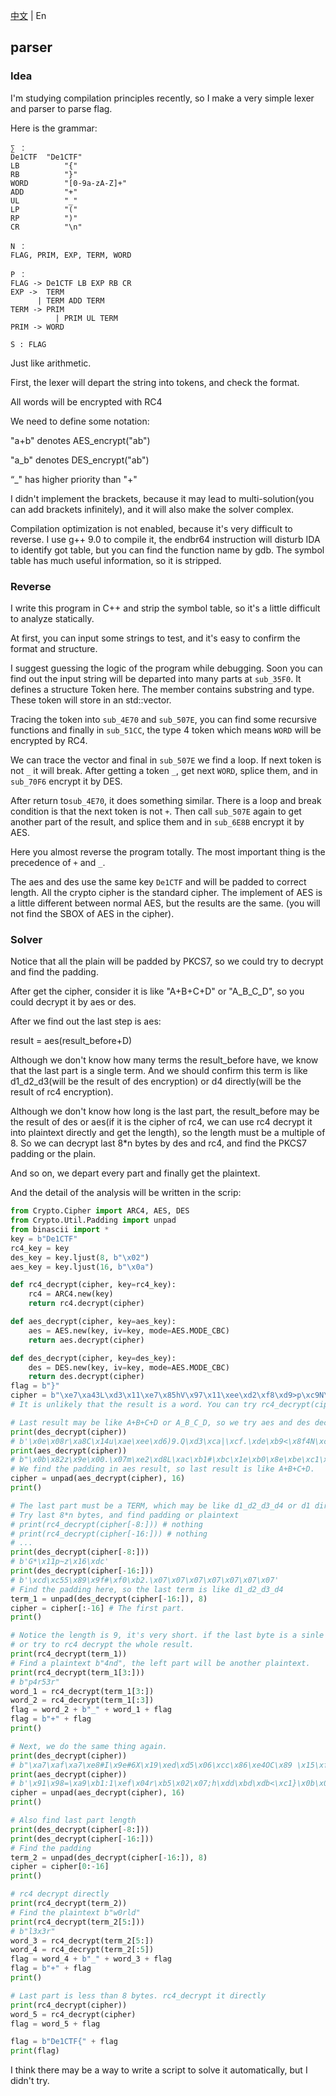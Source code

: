 [中文](./writeup_zh.md) | En

## parser

### Idea

I'm studying compilation principles recently, so I make a very simple lexer and parser to parse flag.

Here is the grammar:

```
∑ ：
De1CTF	"De1CTF"
LB			"{"
RB			"}"
WORD		"[0-9a-zA-Z]+"
ADD			"+"
UL			"_"
LP			"("
RP			")"
CR			"\n"

N ：
FLAG, PRIM, EXP, TERM, WORD

P ：
FLAG -> De1CTF LB EXP RB CR
EXP ->  TERM
      | TERM ADD TERM
TERM -> PRIM  
		  | PRIM UL TERM
PRIM -> WORD

S : FLAG
```

Just like arithmetic.

First, the lexer will depart the string into tokens, and check the format.

All words will be encrypted with RC4

We need to define some notation:

"a+b" denotes AES_encrypt("ab")

"a_b" denotes DES_encrypt("ab")

“_" has higher priority than "+"

I didn't implement the brackets, because it may lead to multi-solution(you can add brackets infinitely), and it will also make the solver complex.

Compilation optimization is not enabled, because it's very difficult to reverse. I use g++ 9.0 to compile it, the endbr64 instruction will disturb IDA to identify got table, but you can find the function name by gdb. The symbol table has much useful information, so it is stripped.

### Reverse

I write this program in C++ and strip the symbol table, so it's a little difficult to analyze statically. 

At first, you can input some strings to test, and it's easy to confirm the format and structure.

I suggest guessing the logic of the program while debugging. Soon you can find out the input string will be departed into many parts at `sub_35F0`. It defines a structure Token here. The member contains substring and type. These token will store in an std::vector. 

Tracing the token into `sub_4E70` and  `sub_507E`, you can find some recursive functions and finally in `sub_51CC`, the type 4 token which means `WORD` will be encrypted by RC4.

We can trace the vector and final in `sub_507E` we find a loop. If next token is not `_` it will break. After getting a token `_`, get next `WORD`, splice them, and in `sub_70F6` encrypt it by DES. 

After return to`sub_4E70`, it does something similar. There is a loop and break condition is that the next token is not `+`. Then call `sub_507E` again to get another part of the result, and splice them and in `sub_6E8B` encrypt it by AES.

Here you almost reverse the program totally. The most important thing is the precedence of `+` and  `_`.

The aes and des use the same key `De1CTF` and will be padded to correct length. All the crypto cipher is the standard cipher. The implement of AES is a little different between normal AES, but the results are the same. (you will not find the SBOX of AES in the cipher).

### Solver

Notice that all the plain will be padded by PKCS7, so we could try to decrypt and find the padding.

After get the cipher, consider it is like "A+B+C+D" or "A_B_C_D", so you could decrypt it by aes or des.

After we find out the last step is aes:

result = aes(result_before+D)

Although we don't know how many terms the result_before have, we know that the last part is a single term. And we should confirm this term is like d1_d2_d3(will be the result of des encryption) or d4 directly(will be the result of rc4 encryption). 

Although we don't know how long is the last part, the result_before may be the result of des or aes(if it is the cipher of rc4, we can use rc4 decrypt it into plaintext directly and get the length), so the length must be a multiple of 8. So we can decrypt last 8\*n bytes by des and rc4, and find the PKCS7 padding or the plain.

And so on, we depart every part and finally get the plaintext.

And the detail of the analysis will be written in the scrip:

```python
from Crypto.Cipher import ARC4, AES, DES
from Crypto.Util.Padding import unpad
from binascii import *
key = b"De1CTF"
rc4_key = key
des_key = key.ljust(8, b"\x02")
aes_key = key.ljust(16, b"\x0a")

def rc4_decrypt(cipher, key=rc4_key):
    rc4 = ARC4.new(key)
    return rc4.decrypt(cipher)

def aes_decrypt(cipher, key=aes_key):
    aes = AES.new(key, iv=key, mode=AES.MODE_CBC)
    return aes.decrypt(cipher)

def des_decrypt(cipher, key=des_key):
    des = DES.new(key, iv=key, mode=AES.MODE_CBC)
    return des.decrypt(cipher)
flag = b"}"
cipher = b"\xe7\xa43L\xd3\x11\xe7\x85hV\x97\x11\xee\xd2\xf8\xd9>p\xc9N\x94\xa02Z'\x98\x00\x1d\xd5\xd7\x11\x1d\xf4\x85a\xac\x0c\x80'@\xbd\xdd\x1f\x0b\xb4\x97\x1f`[T\xcb\xc5\xa8\xb7\x11\x90\xc9\xb5\x81eS\x0f~\x7f"
# It is unlikely that the result is a word. You can try rc4_decrypt(cipher) and get nothing.

# Last result may be like A+B+C+D or A_B_C_D, so we try aes and des decrypt.
print(des_decrypt(cipher))
# b'\x0e\x08r\xa8C\x14u\xae\xee\xd6)9.Q\xd3\xca|\xcf.\xde\xb9<\x8f4N\xcaP%X>5,\x1fIu\x89\xd5\xb3\xf5[1\x9b\x86Q\x86&\x05\xc8FGW\xf3\xfd&\xb4[#\x16O4\x94:h\x90'
print(aes_decrypt(cipher))
# b"\x0b\x82z\x9e\x00.\x07m\xe2\xd8L\xac\xb1#\xbc\x1e\xb0\x8e\xbe\xc1\xa4T\xe0\xf5P\xc6]7\xc5\x8c}\xaf-H'4-;\x13\xd9s\x0f%\xc1v\x89\x19\x8b\x10\x10\x10\x10\x10\x10\x10\x10\x10\x10\x10\x10\x10\x10\x10\x10"
# We find the padding in aes result, so last result is like A+B+C+D.
cipher = unpad(aes_decrypt(cipher), 16)
print()

# The last part must be a TERM, which may be like d1_d2_d3_d4 or d1 directly.
# Try last 8*n bytes, and find padding or plaintext
# print(rc4_decrypt(cipher[-8:])) # nothing
# print(rc4_decrypt(cipher[-16:])) # nothing
# ...
print(des_decrypt(cipher[-8:]))
# b'G*\x11p~z\x16\xdc'
print(des_decrypt(cipher[-16:]))
# b'\xcd\xc55\x89\x9f#\xf0\xb2.\x07\x07\x07\x07\x07\x07\x07'
# Find the padding here, so the last term is like d1_d2_d3_d4
term_1 = unpad(des_decrypt(cipher[-16:]), 8)
cipher = cipher[:-16] # The first part.
print()

# Notice the length is 9, it's very short. if the last byte is a sinle primary_expr, the padding will be found in des_decrypt[0:8]
# or try to rc4 decrypt the whole result.
print(rc4_decrypt(term_1))
# Find a plaintext b"4nd", the left part will be another plaintext.
print(rc4_decrypt(term_1[3:]))
# b"p4r53r"
word_1 = rc4_decrypt(term_1[3:])
word_2 = rc4_decrypt(term_1[:3])
flag = word_2 + b"_" + word_1 + flag
flag = b"+" + flag
print()

# Next, we do the same thing again.
print(des_decrypt(cipher))
# b"\xa7\xaf\xa7\xe8#I\x9e#6X\x19\xed\xd5\x06\xcc\x86\xe4OC\x89 \x15\xff'\xd8\xe1f\x95\xfc\x99\xf8\x1e"
print(aes_decrypt(cipher))
# b'\x91\x98=\xa9\xb1:1\xef\x04r\xb5\x02\x07;h\xdd\xbd\xdb<\xc1}\x0b\x0b\x0b\x0b\x0b\x0b\x0b\x0b\x0b\x0b\x0b'
cipher = unpad(aes_decrypt(cipher), 16)
print()

# Also find last part length
print(des_decrypt(cipher[-8:]))
print(des_decrypt(cipher[-16:]))
# Find the padding
term_2 = unpad(des_decrypt(cipher[-16:]), 8)
cipher = cipher[0:-16]
print()

# rc4 decrypt directly
print(rc4_decrypt(term_2))
# Find the plaintext b"w0rld"
print(rc4_decrypt(term_2[5:]))
# b"l3x3r"
word_3 = rc4_decrypt(term_2[5:])
word_4 = rc4_decrypt(term_2[:5])
flag = word_4 + b"_" + word_3 + flag
flag = b"+" + flag
print()

# Last part is less than 8 bytes. rc4_decrypt it directly
print(rc4_decrypt(cipher))
word_5 = rc4_decrypt(cipher)
flag = word_5 + flag

flag = b"De1CTF{" + flag
print(flag)
```

I think there may be a way to write a script to solve it automatically, but I didn't try.
